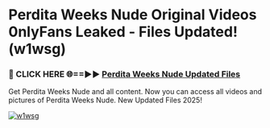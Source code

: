 # Perdita Weeks Nude Original Videos 0nlyFans Leaked - Files Updated! (w1wsg)

<h3>🔴 CLICK HERE 🌐==►► <a href="https://tinyurl.com/5h6xmrr3" rel="nofollow">Perdita Weeks Nude Updated Files</a></h3>

Get Perdita Weeks Nude and all content. Now you can access all videos and pictures of Perdita Weeks Nude. New Updated Files 2025!

[![w1wsg](https://i.imgur.com/KVD873Z.gif)](https://tinyurl.com/5h6xmrr3)
